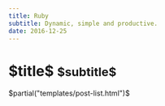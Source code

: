 ```yaml
---
title: Ruby
subtitle: Dynamic, simple and productive.
date: 2016-12-25
---
```

<div class="row">
  <div class="col-lg-12">
    <h1 class="page-header">$title$
      <small>$subtitle$</small>
    </h1>
  </div>
</div>

$partial("templates/post-list.html")$
